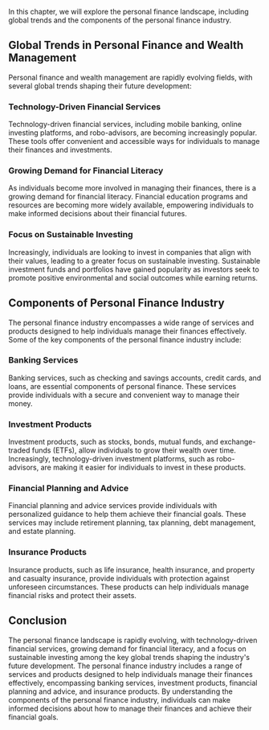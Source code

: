 
In this chapter, we will explore the personal finance landscape, including global trends and the components of the personal finance industry.

Global Trends in Personal Finance and Wealth Management
-------------------------------------------------------

Personal finance and wealth management are rapidly evolving fields, with several global trends shaping their future development:

### Technology-Driven Financial Services

Technology-driven financial services, including mobile banking, online investing platforms, and robo-advisors, are becoming increasingly popular. These tools offer convenient and accessible ways for individuals to manage their finances and investments.

### Growing Demand for Financial Literacy

As individuals become more involved in managing their finances, there is a growing demand for financial literacy. Financial education programs and resources are becoming more widely available, empowering individuals to make informed decisions about their financial futures.

### Focus on Sustainable Investing

Increasingly, individuals are looking to invest in companies that align with their values, leading to a greater focus on sustainable investing. Sustainable investment funds and portfolios have gained popularity as investors seek to promote positive environmental and social outcomes while earning returns.

Components of Personal Finance Industry
---------------------------------------

The personal finance industry encompasses a wide range of services and products designed to help individuals manage their finances effectively. Some of the key components of the personal finance industry include:

### Banking Services

Banking services, such as checking and savings accounts, credit cards, and loans, are essential components of personal finance. These services provide individuals with a secure and convenient way to manage their money.

### Investment Products

Investment products, such as stocks, bonds, mutual funds, and exchange-traded funds (ETFs), allow individuals to grow their wealth over time. Increasingly, technology-driven investment platforms, such as robo-advisors, are making it easier for individuals to invest in these products.

### Financial Planning and Advice

Financial planning and advice services provide individuals with personalized guidance to help them achieve their financial goals. These services may include retirement planning, tax planning, debt management, and estate planning.

### Insurance Products

Insurance products, such as life insurance, health insurance, and property and casualty insurance, provide individuals with protection against unforeseen circumstances. These products can help individuals manage financial risks and protect their assets.

Conclusion
----------

The personal finance landscape is rapidly evolving, with technology-driven financial services, growing demand for financial literacy, and a focus on sustainable investing among the key global trends shaping the industry's future development. The personal finance industry includes a range of services and products designed to help individuals manage their finances effectively, encompassing banking services, investment products, financial planning and advice, and insurance products. By understanding the components of the personal finance industry, individuals can make informed decisions about how to manage their finances and achieve their financial goals.

